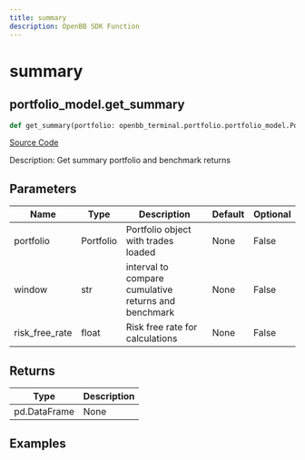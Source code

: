 ```yaml
---
title: summary
description: OpenBB SDK Function
---
```


# summary

## portfolio_model.get_summary

```python title='openbb_terminal/portfolio/portfolio_model.py'
def get_summary(portfolio: openbb_terminal.portfolio.portfolio_model.PortfolioModel, window: str, risk_free_rate: float) -> DataFrame:
```
[Source Code](https://github.com/OpenBB-finance/OpenBBTerminal/tree/main/openbb_terminal/portfolio/portfolio_model.py#L1783)

Description: Get summary portfolio and benchmark returns

## Parameters

| Name | Type | Description | Default | Optional |
| ---- | ---- | ----------- | ------- | -------- |
| portfolio | Portfolio | Portfolio object with trades loaded | None | False |
| window | str | interval to compare cumulative returns and benchmark | None | False |
| risk_free_rate | float | Risk free rate for calculations | None | False |

## Returns

| Type | Description |
| ---- | ----------- |
| pd.DataFrame | None |

## Examples

